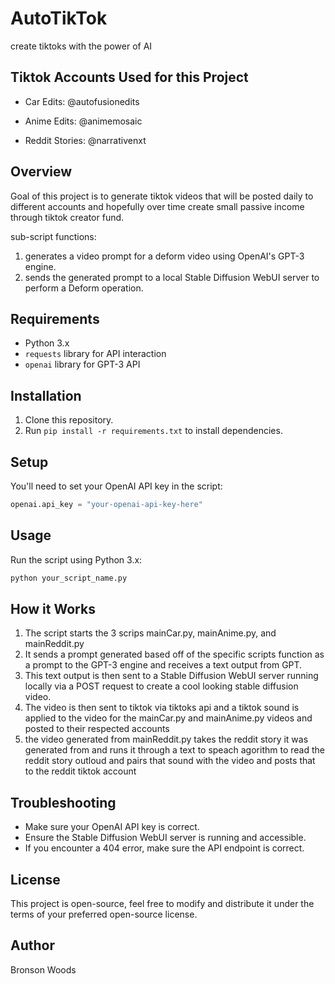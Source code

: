 # AutoTikTok
create tiktoks with the power of AI

## Tiktok Accounts Used for this Project
- Car Edits: @autofusionedits

- Anime Edits: @animemosaic

- Reddit Stories: @narrativenxt

## Overview
Goal of this project is to generate tiktok videos that will be posted daily to different accounts and hopefully over time create small passive income through tiktok creator fund. 

sub-script functions:
1. generates a video prompt for a deform video using OpenAI's GPT-3 engine.
2. sends the generated prompt to a local Stable Diffusion WebUI server to perform a Deform operation.

## Requirements
- Python 3.x
- `requests` library for API interaction
- `openai` library for GPT-3 API

## Installation
1. Clone this repository.
2. Run `pip install -r requirements.txt` to install dependencies.

## Setup
You'll need to set your OpenAI API key in the script:
```python
openai.api_key = "your-openai-api-key-here"
```

## Usage
Run the script using Python 3.x:
```bash
python your_script_name.py
```

## How it Works
1. The script starts the 3 scrips mainCar.py, mainAnime.py, and mainReddit.py
2. It sends a prompt generated based off of the specific scripts function as a prompt to the GPT-3 engine and receives a text output from GPT.
3. This text output is then sent to a Stable Diffusion WebUI server running locally via a POST request to create a cool looking stable diffusion video.
4. The video is then sent to tiktok via tiktoks api and a tiktok sound is applied to the video for the mainCar.py and mainAnime.py videos and posted to their respected accounts
5. the video generated from mainReddit.py takes the reddit story it was generated from and runs it through a text to speach agorithm to read the reddit story outloud and pairs that sound with the video and posts that to the reddit tiktok account

## Troubleshooting
- Make sure your OpenAI API key is correct.
- Ensure the Stable Diffusion WebUI server is running and accessible.
- If you encounter a 404 error, make sure the API endpoint is correct.

## License
This project is open-source, feel free to modify and distribute it under the terms of your preferred open-source license.

## Author
Bronson Woods
